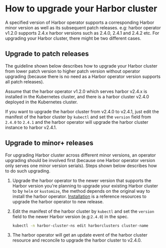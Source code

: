 # How to upgrade your Harbor cluster

A specified version of Harbor operator supports a corresponding Harbor minor version as well as its subsequent patch releases. e.g: harbor operator v1.2.0 supports 2.4.x harbor versions such as 2.4.0, 2.4.1 and 2.4.2 etc. For upgrading your Harbor cluster, there might be two different cases.

## Upgrade to patch releases

The guideline shown below describes how to upgrade your Harbor cluster from lower patch version to higher patch version without operator upgrading (because there is no need as a Harbor operator version supports all patch releases).

Assume that the harbor operator v1.2.0 which serves harbor v2.4.x is installed in the Kubernetes cluster, and there is a harbor cluster v2.4.0 deployed in the Kubernetes cluster.

If you want to upgrade the harbor cluster from v2.4.0 to v2.4.1, just edit the manifest of the harbor cluster by `kubectl` and set the `version` field from `2.4.0` to `2.4.1` and the harbor operator will upgrade the harbor cluster instance to harbor v2.4.1.

## Upgrade to minor+ releases

For upgrading Harbor cluster across different minor versions, an operator upgrading should be involved first (because one Harbor operator version only serves one minor version serials). Steps shown below describes how to do such upgrading.

1. Upgrade the harbor operator to the newer version that supports the Harbor version you're planning to upgrade your existing Harbor cluster to by `helm` or `kustomize`, the method depends on the original way to install the harbor operator. [Installation](../installation/installation.md) is a reference resources to upgrade the harbor operator to new release.

1. Edit the manifest of the harbor cluster by `kubectl` and set the `version` field to the newer Harbor version (e.g:`2.4.0`) in the spec.

   ```bash
   kubectl -n harbor-cluster-ns edit harborclusters cluster-name
   ```

1. The harbor operator will get an update event of the harbor cluster resource and reconcile to upgrade the harbor cluster to v2.4.0.

